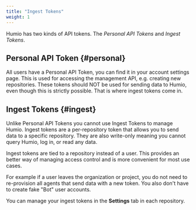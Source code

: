 ```yaml
---
title: "Ingest Tokens"
weight: 1
---
```


Humio has two kinds of API tokens. The _Personal API Tokens_ and _Ingest Tokens_.

## Personal API Token {#personal}

All users have a Personal API Token, you can find it in your account settings page.
This is used for accessing the management API, e.g. creating new repositories.
These tokens should NOT be used for sending data to Humio, even though this is strictly
possible. That is where ingest tokens come in.


## Ingest Tokens {#ingest}

Unlike Personal API Tokens you cannot use Ingest Tokens to manage Humio.
Ingest tokens are a per-repository token that allows you to send data to a specific repository.
They are also write-only meaning you cannot query Humio, log in, or read any data.

Ingest tokens are tied to a repository instead of a user. This provides an
better way of managing access control and is more convenient for most use cases.

For example if a user leaves the organization or project, you do not need to
re-provision all agents that send data with a new token. You also don't have to
create fake "Bot" user accounts.

You can manage your ingest tokens in the **Settings** tab in each repository.
